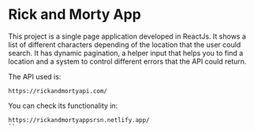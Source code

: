 # Rick and Morty App

This project is a single page application developed in ReactJs. It shows a list of different characters depending of the location that the user could search.
It has dynamic pagination, a helper input that helps you to find a location and a system to control different errors that the API could return. 


The API used is: 

```
https://rickandmortyapi.com/
```

You can check its functionality in: 

```
https://rickandmortyappsrsn.netlify.app/
``

